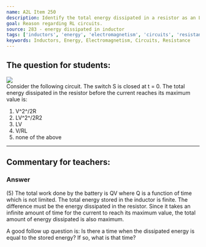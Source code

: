 ```yaml
---
name: A2L Item 250
description: Identify the total energy dissipated in a resistor as an L-R circuit reaches maximum current.
goal: Reason regarding RL circuits.
source: 283 - energy dissipated in inductor
tags: ['inductors', 'energy', 'electromagnetism', 'circuits', 'resistance']
keywords: Inductors, Energy, Electromagnetism, Circuits, Resistance
---
```


## The question for students:

<div class="img-right"><img src="/files/Item250_fig1.gif"
/></div>Consider the following circuit. The switch S is closed at t = 0.
The total energy dissipated in the resistor before the current reaches
its maximum value is:

1. V^2^/2R
2. LV^2^/2R2
3. LV
4. V/RL
5. none of the above



<hr/>

## Commentary for teachers:

### Answer

(5) The total work done by the battery is QV where Q is a function of
time which is not limited. The total energy stored in the inductor is
finite. The difference must be the energy dissipated in the resistor.
Since it takes an infinite amount of time for the current to reach its
maximum value, the total amount of energy dissipated is also maximum.

A good follow up question is: Is there a time when the dissipated energy
is equal to the stored energy? If so, what is that time? 
